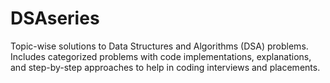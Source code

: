 # DSAseries
Topic-wise solutions to Data Structures and Algorithms (DSA) problems.  Includes categorized problems with code implementations, explanations,  and step-by-step approaches to help in coding interviews and placements.
